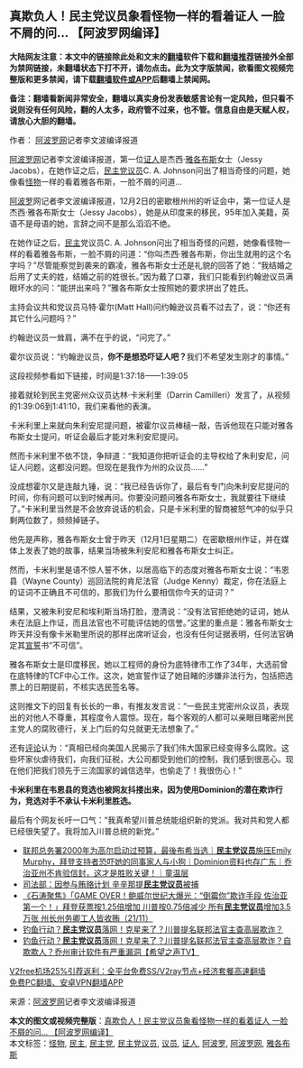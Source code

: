  <h2>真欺负人！民主党议员象看怪物一样的看着证人 一脸不屑的问... 【阿波罗网编译】</h2> <p class="notice"><b>大陆网友注意：本文中的链接除此处和文末的<a href="https://github.com/bannedbook/fanqiang" >翻墙</a>软件下载和<a href="https://github.com/killgcd/justmysocks/blob/master/README.md">翻墙推荐</a>链接外全部为禁网链接，未翻墙状态下打不开，请勿点击。此为文字版禁闻，欲看图文视频完整版和更多禁闻，请下载<a href="https://github.com/bannedbook/fanqiang">翻墙软件或APP</a>后翻墙上禁闻网。</p><p>备注：翻墙看新闻非常安全，翻墙以真实身份发表敏感言论有一定风险，但只看不说则没有任何风险，翻的人太多，政府管不过来，也不管。信息自由是天赋人权，请放心大胆的翻墙。</b></p>  <div class="entry"> <p>作者： <span class='wp_keywordlink_affiliate'><a href="https://www.aboluowang.com/" title="阿波罗网" target="_blank">阿波罗网</a></span>记者李文波编译报道</p> <p id="summary"><a href="https://www.bannedbook.org/bnews/tag/%e9%98%bf%e6%b3%a2%e7%bd%97%e7%bd%91/" class="st_tag internal_tag" rel="tag" title="标签 阿波罗网 下的日志">阿波罗网</a>记者李文波编译报道，第一位<a href="https://www.bannedbook.org/bnews/tag/%E8%AF%81%E4%BA%BA/" class="st_tag internal_tag" rel="tag" title="标签 证人 下的日志">证人</a>是杰西·<a href="https://www.bannedbook.org/bnews/tag/%E9%9B%85%E5%90%84%E5%B8%83%E6%96%AF/" class="st_tag internal_tag" rel="tag" title="标签 雅各布斯 下的日志">雅各布斯</a>女士（Jessy Jacobs），在她作证之后，<a href="https://www.bannedbook.org/bnews/tag/%e6%b0%91%e4%b8%bb%e5%85%9a/" class="st_tag internal_tag" rel="tag" title="标签 民主党 下的日志">民主党</a><a href="https://www.bannedbook.org/bnews/tag/%e8%ae%ae%e5%91%98/" class="st_tag internal_tag" rel="tag" title="标签 议员 下的日志">议员</a>C. A. Johnson问出了相当奇怪的问题，她像看<a href="https://www.bannedbook.org/bnews/tag/%e6%80%aa%e7%89%a9/" class="st_tag internal_tag" rel="tag" title="标签 怪物 下的日志">怪物</a>一样的看着雅各布斯，一脸不屑的问道&#8230;</p> <p><a href="https://www.bannedbook.org/bnews/tag/%E9%98%BF%E6%B3%A2%E7%BD%97/" class="st_tag internal_tag" rel="tag" title="标签 阿波罗 下的日志">阿波罗</a>网记者李文波编译报道，12月2日的密歇根州州的听证会中，第一位证人是杰西·雅各布斯女士（Jessy Jacobs），她是从印度来的移民，95年加入美籍，英语不是母语的她，言辞之间不是那么滔滔不绝。</p> <p>在她作证之后，<a href="https://www.bannedbook.org/bnews/tag/%e6%b0%91%e4%b8%bb/" class="st_tag internal_tag" rel="tag" title="标签 民主 下的日志">民主</a>党议员C. A. Johnson问出了相当奇怪的问题，她像看怪物一样的看着雅各布斯，一脸不屑的问道：“你叫杰西·雅各布斯，你出生就用的这个名字吗？”尽管能察觉到袭来的霸凌，雅各布斯女士还是礼貌的回答了她：“我结婚之后用了丈夫的姓，结婚之前的姓很长。”因为戴了口罩，我们只能看到约翰逊议员满眼坏水的问：“能拼出来吗？”雅各布斯女士按照她的要求拼出了姓氏。</p> <p>主持会议共和党议员马特·霍尔(Matt Hall)问约翰逊议员看不过去了，说：“你还有其它什么问题吗？”</p>  <p>约翰逊议员一耸肩，满不在乎的说，“问完了。”</p> <p>霍尔议员说：“约翰逊议员，<strong>你不是想恐吓证人吧？</strong>我们不希望发生刚才的事情。”</p> <p>这段视频参看如下链接，时间是1:37:18——1:39:05</p> <p></p> <p></p>  <p>接着就轮到民主党密州众议员达林·卡米利里（Darrin Camilleri）发言了，从视频的1:39:06到1:41:10，我们来看他的表演。</p> <p>卡米利里上来就向朱利安尼提问题，被霍尔议员棒槌一敲，告诉他现在只能对雅各布斯女士提问，听证会最后才能对朱利安尼提问。</p> <p>然而卡米利里不依不饶，争辩道：“我知道你把听证会的主导权给了朱利安尼，问证人问题，这都没问题。但现在是我作为州的众议员……”</p> <p>没成想霍尔又是连敲九锤，说：“我已经告诉你了，最后有专门向朱利安尼提问的时间，你有问题可以到时候再问。你要没问题问雅各布斯女士，我就要往下继续了。”卡米利里当然是不会放弃说话的机会，只是卡米利里的智商被怒气冲的似乎只剩两位数了，频频掉链子。</p> <p>他先是声称，雅各布斯女士曾于昨天（12月1日星期二）在密歇根州作证，并在媒体上发表了她的故事，结果当场被朱利安尼和雅各布斯女士纠正。</p>  <p>然而，卡米利里是语不惊人誓不休，以居高临下的态度对雅各布斯女士说：“韦恩县（Wayne County）巡回法院的肯尼法官（Judge Kenny）裁定，你在法庭上的证词不正确且不可信的，那我们为什么要相信你今天的证词？”</p> <p>结果，又被朱利安尼和埃利斯当场打脸，澄清说：“没有法官拒绝她的证词，她从未在法庭上作证，而且法官也不可能评估她的信誉。”这里的重点是：雅各布斯女士昨天并没有像卡米勒里所说的那样出席听证会，也没有任何证据表明，任何法官确定其<span class='wp_keywordlink'><a href="https://www.bannedbook.org/forum5/topic17.html" title="宣誓与预言" target="_blank">宣誓</a></span>书“不可信”。</p> <p>雅各布斯女士是印度移民，她以工程师的身份为底特律市工作了34年，大选前曾在底特律的TCF中心工作。这次，她宣誓作证了她目睹的涉嫌非法行为，包括把选票上的日期提前，不核实选民签名等。</p> <p>这则推文下的回复有长长的一串，有推友发言说：“一些民主党密州众议员，表现出的对他人不尊重，其程度令人震惊。现在，每个客观的人都可以亲眼目睹密州民主党人的腐败德行，关上门后的勾兑就更无法想象了。”</p> <p>还有<span class='wp_keywordlink_affiliate'><a href="https://www.bannedbook.org/bnews/comments/" title="新闻评论" target="_blank">评论</a></span>认为：“真相已经向美国人民揭示了我们伟大国家已经变得多么腐败。这些坏家伙虐待我们，向我们征税，大公司都受到他们的控制，我们感到很恶心。现在他们把我们领先于三流国家的诚信选举，也偷走了！我很伤心！”</p>  <p><strong>卡米利里在韦恩县的竞选也被网友抖搂出来，因为使用Dominion的潜在欺诈行为，竞选对手不承认卡米利里胜选。</strong></p> <p>最后有个网友长吁一口气：“我真希望川普总统能组织新的党派。我对共和党人都已经很失望了。我将加入川普总统的新党。”</p> <ul class='op-related-articles' title='相关阅读'> <li><a href='https://www.bannedbook.org/bnews/taiwannews/20201125/1436958.html' target='_blank'>联邦总务署2000年为高尔启动过预算，最後布希当选｜<b>民主党议员</b>施压Emily Murphy，拜登支持者恐吓她的同事家人与小狗｜Dominion资料也存广东｜乔治亚州不肯验信封，这才是胜败关键！｜童温层</a></li> <li><a href='https://www.bannedbook.org/bnews/cnnews/20201125/1436818.html' target='_blank'>司法部：因参与贿赂计划 辛辛那提<b>民主党议员</b>被捕</a></li> <li><a href='https://www.bannedbook.org/bnews/bannedvideo/20201123/1435358.html' target='_blank'>《石涛聚焦》「GAME OVER！鲍威尔世纪大爆光：“倒霉你”欺诈手段 佐治亚第一个！」拜登获票按1.25倍增加 川普按0.75倍减少 所有<b>民主党议员</b>增加3.5万张 州长州务卿工人皆收贿（21/11）</a></li> <li><a href='https://www.bannedbook.org/bnews/taiwannews/20201121/1434704.html' target='_blank'>钓鱼行动？<b>民主党议员</b>落网！克星来了？川普提名联邦法官主查高层欺诈？</a></li> <li><a href='https://www.bannedbook.org/bnews/cbnews/20201121/1434680.html' target='_blank'>钓鱼行动？<b>民主党议员</b>落网！克星来了？川普提名联邦法官主查高层欺诈？自欺欺人？乔州审计软件有严重漏洞【希望之声TV】</a></li> </ul> <p class="texttj"> <a href="https://www.bannedbook.org/forum23/topic22702.html" target="_blank">V2free机场25%引荐返利：全平台免费SS/V2ray节点+经济套餐高速翻墙</a><br/> <a href="https://github.com/bannedbook/fanqiang/wiki/%E7%A6%81%E9%97%BB%E7%BD%91%E5%AE%89%E5%8D%93%E7%BF%BB%E5%A2%99%E6%96%B0%E9%97%BBAPP" target="_blank">免费PC翻墙、安卓VPN翻墙APP</a></p><p> 来源：<a href="https://www.aboluowang.com/2020/1205/1530683.html" target="_blank">阿波罗网</a>记者李文波编译报道 </p><a name='sharetosocial'></a>       <div><b>本文的图文或视频完整版</b>：<a href='https://www.bannedbook.org/bnews/topimagenews/20201205/1442375.html'>真欺负人！民主党议员象看怪物一样的看着证人 一脸不屑的问&#8230; 【阿波罗网编译】</a></div>  </div><!--END ENTRY--> <div class="postfooter"> <div>本文标签：<a href="https://www.bannedbook.org/bnews/tag/%e6%80%aa%e7%89%a9/" rel="tag">怪物</a>, <a href="https://www.bannedbook.org/bnews/tag/%e6%b0%91%e4%b8%bb/" rel="tag">民主</a>, <a href="https://www.bannedbook.org/bnews/tag/%e6%b0%91%e4%b8%bb%e5%85%9a/" rel="tag">民主党</a>, <a href="https://www.bannedbook.org/bnews/tag/%E6%B0%91%E4%B8%BB%E5%85%9A%E8%AE%AE%E5%91%98/" rel="tag">民主党议员</a>, <a href="https://www.bannedbook.org/bnews/tag/%e8%ae%ae%e5%91%98/" rel="tag">议员</a>, <a href="https://www.bannedbook.org/bnews/tag/%E8%AF%81%E4%BA%BA/" rel="tag">证人</a>, <a href="https://www.bannedbook.org/bnews/tag/%E9%98%BF%E6%B3%A2%E7%BD%97/" rel="tag">阿波罗</a>, <a href="https://www.bannedbook.org/bnews/tag/%e9%98%bf%e6%b3%a2%e7%bd%97%e7%bd%91/" rel="tag">阿波罗网</a>, <a href="https://www.bannedbook.org/bnews/tag/%E9%9B%85%E5%90%84%E5%B8%83%E6%96%AF/" rel="tag">雅各布斯</a></div>  </div><!--END POSTFOOTER--> 
